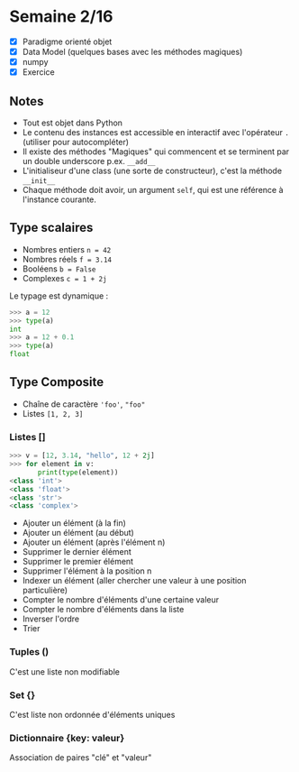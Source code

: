 # Semaine 2/16

- [x] Paradigme orienté objet
- [x] Data Model (quelques bases avec les méthodes magiques)
- [x] numpy
- [x] Exercice

## Notes

- Tout est objet dans Python
- Le contenu des instances est accessible en interactif avec l'opérateur `.` (utiliser <tab> pour autocompléter)
- Il existe des méthodes "Magiques" qui commencent et se terminent par un double underscore p.ex. `__add__`
- L'initialiseur d'une class (une sorte de constructeur), c'est la méthode `__init__`
- Chaque méthode doit avoir, un argument `self`, qui est une référence à l'instance courante.

## Type scalaires

- Nombres entiers `n = 42`
- Nombres réels `f = 3.14`
- Booléens `b = False`
- Complexes `c = 1 + 2j`

Le typage est dynamique :

```python
>>> a = 12
>>> type(a)
int
>>> a = 12 + 0.1
>>> type(a)
float
```

## Type Composite

- Chaîne de caractère `'foo'`, `"foo"`
- Listes `[1, 2, 3]`

### Listes []

```python
>>> v = [12, 3.14, "hello", 12 + 2j]
>>> for element in v:
       print(type(element))
<class 'int'>
<class 'float'>
<class 'str'>
<class 'complex'>
```

- Ajouter un élément (à la fin)
- Ajouter un élément (au début)
- Ajouter un élément (après l'élément n)
- Supprimer le dernier élément
- Supprimer le premier élément
- Supprimer l'élément à la position n
- Indexer un élément (aller chercher une valeur à une position particulière)
- Compter le nombre d'éléments d'une certaine valeur
- Compter le nombre d'éléments dans la liste
- Inverser l'ordre
- Trier

### Tuples ()

C'est une liste non modifiable

### Set {}

C'est liste non ordonnée d'éléments uniques

### Dictionnaire {key: valeur}

Association de paires "clé" et "valeur"

